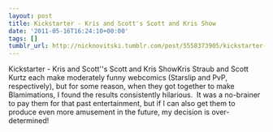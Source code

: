 ```yaml
---
layout: post
title: Kickstarter - Kris and Scott's Scott and Kris Show
date: '2011-05-16T16:24:10+00:00'
tags: []
tumblr_url: http://nicknovitski.tumblr.com/post/5558373905/kickstarter-kris-and-scotts-scott-and-kris-show
---
```

Kickstarter - Kris and Scott''s Scott and Kris ShowKris Straub and Scott Kurtz each make moderately funny webcomics (Starslip and PvP, respectively), but for some reason, when they got together to make Blamimations, I found the results consistently hilarious.  It was a no-brainer to pay them for that past entertainment, but if I can also get them to produce even more amusement in the future, my decision is over-determined!  

